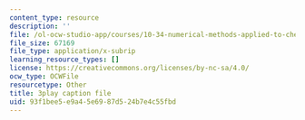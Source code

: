 ```yaml
---
content_type: resource
description: ''
file: /ol-ocw-studio-app/courses/10-34-numerical-methods-applied-to-chemical-engineering-fall-2015/93f1bee5e9a45e6987d524b7e4c55fbd_42TkHA__6bk.vtt
file_size: 67169
file_type: application/x-subrip
learning_resource_types: []
license: https://creativecommons.org/licenses/by-nc-sa/4.0/
ocw_type: OCWFile
resourcetype: Other
title: 3play caption file
uid: 93f1bee5-e9a4-5e69-87d5-24b7e4c55fbd
---
```

